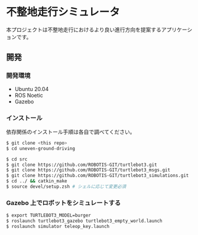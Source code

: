 # 不整地走行シミュレータ

本プロジェクトは不整地走行におけるより良い進行方向を提案するアプリケーションです。

## 開発

### 開発環境

- Ubuntu 20.04
- ROS Noetic
- Gazebo

### インストール

依存関係のインストール手順は各自で調べてください。

```sh
$ git clone <this repo>
$ cd uneven-ground-driving

$ cd src
$ git clone https://github.com/ROBOTIS-GIT/turtlebot3.git
$ git clone https://github.com/ROBOTIS-GIT/turtlebot3_msgs.git
$ git clone https://github.com/ROBOTIS-GIT/turtlebot3_simulations.git
$ cd ../ && catkin_make
$ source devel/setup.zsh # シェルに応じて変更必須
```

### Gazebo 上でロボットをシミュレートする

```sh
$ export TURTLEBOT3_MODEL=burger
$ roslaunch turtlebot3_gazebo turtlebot3_empty_world.launch
$ roslaunch simulator teleop_key.launch
```
